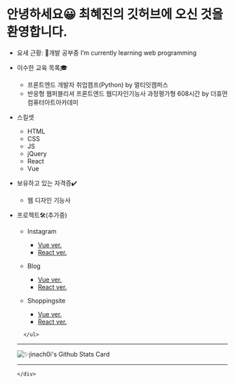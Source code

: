 <div>
      <h1>안녕하세요😀 최혜진의 깃허브에 오신 것을 환영합니다.</h1>
      <ul>
<li>
<p>요새 근황: 🌱개발 공부중 I’m currently learning web programming</p>
</li>
	<li>
	  <p>이수한 교육 목록🎓</p>
          <ul>
            <li>프론트엔드 개발자 취업캠프(Python) by 멀티잇캠퍼스</li>
            <li>반응형 웹퍼블리셔 프론트엔드 웹디자인기능사 과정평가형 608시간 by 더휴먼컴퓨터아트아카데미</li>
          </ul>
	</li>
        <li>
          <p>스킬셋</p>
          <ul>
            <li>HTML</li>
            <li>CSS</li>
            <li>JS</li>
            <li>jQuery</li>
            <li>React</li>
            <li>Vue</li>
          </ul>
        </li>
        <li>
          <p>보유하고 있는 자격증✔️</p>
          <ul>
            <li>웹 디자인 기능사</li>
          </ul>
        </li>
        <li>
           <p>프로젝트🛠️(추가중)</p>
            <ul>
               <li>  
                  <p>Instagram</p>
                  <ul>
                        <li><a href="https://github.com/jinach0i/Vuestagram.git">Vue ver.</a></li>
                        <li><a href="https://github.com/jinach0i/Reactagram.git">React ver.</a></li>
                  </ul>   
               </li>
                <li>
                  <p>Blog</p>
                  <ul>
                   <li><a href="https://github.com/jinach0i/Vuelog.git">Vue ver.</a></li>
                  <li><a href="https://github.com/jinach0i/ReactBlog.git">React ver.</a></li>
                  </ul>
                 </li>
		 <li>
                  <p>Shoppingsite</p>
                  <ul>
                   <li><a href="https://github.com/jinach0i/Vuedongsan.git">Vue ver.</a></li>
                  <li><a href="">React ver.</a></li>
                  </ul>
                 </li>
              </ul>
         </li>


      </ul>

<hr />

![✨jinach0i's Github Stats Card](https://github-readme-stats.vercel.app/api?username=jinach0i&show_icons=true)

<hr />

    </div>
<!--
**jinach0i/jinach0i** is a ✨ _special_ ✨ repository because its `README.md` (this file) appears on your GitHub profile.

Here are some ideas to get you started:

- 🔭 I’m currently working on ...
- 🌱 I’m currently learning ...
- 👯 I’m looking to collaborate on ...
- 🤔 I’m looking for help with ...
- 💬 Ask me about ...
- 📫 How to reach me: ...
- 😄 Pronouns: ...
- ⚡ Fun fact: ...
-->
